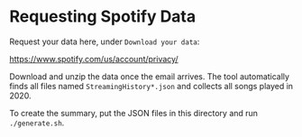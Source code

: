 # Requesting Spotify Data

Request your data here, under `Download your data`:

https://www.spotify.com/us/account/privacy/

Download and unzip the data once the email arrives.
The tool automatically finds all files named `StreamingHistory*.json`
and collects all songs played in 2020.

To create the summary, put the JSON files in this directory and run `./generate.sh`.
